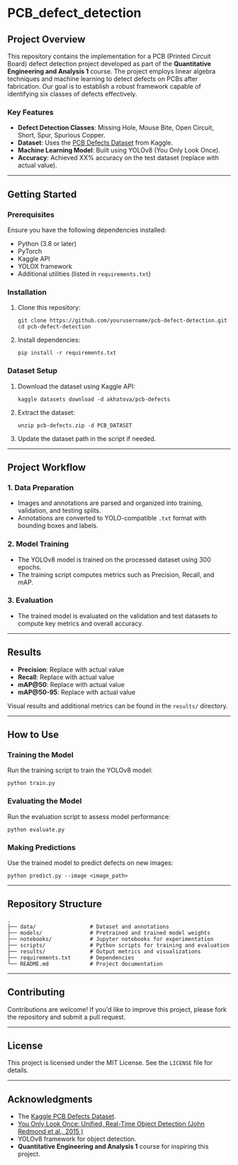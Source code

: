 # PCB_defect_detection
## Project Overview

This repository contains the implementation for a PCB (Printed Circuit Board) defect detection project developed as part of the **Quantitative Engineering and Analysis 1** course. The project employs linear algebra techniques and machine learning to detect defects on PCBs after fabrication. Our goal is to establish a robust framework capable of identifying six classes of defects effectively.

### Key Features

- **Defect Detection Classes**: Missing Hole, Mouse Bite, Open Circuit, Short, Spur, Spurious Copper.
- **Dataset**: Uses the [PCB Defects Dataset](https://www.kaggle.com/datasets/akhatova/pcb-defects) from Kaggle.
- **Machine Learning Model**: Built using YOLOv8 (You Only Look Once).
- **Accuracy**: Achieved XX% accuracy on the test dataset (replace with actual value).

---

## Getting Started

### Prerequisites

Ensure you have the following dependencies installed:

- Python (3.8 or later)
- PyTorch
- Kaggle API
- YOLOX framework
- Additional utilities (listed in `requirements.txt`)

### Installation

1. Clone this repository:
    
    ```
    git clone https://github.com/yourusername/pcb-defect-detection.git
    cd pcb-defect-detection
    ```
    
2. Install dependencies:
    
    ```
    pip install -r requirements.txt
    ```
    

### Dataset Setup

1. Download the dataset using Kaggle API:
    
    ```
    kaggle datasets download -d akhatova/pcb-defects
    ```
    
2. Extract the dataset:
    
    ```
    unzip pcb-defects.zip -d PCB_DATASET
    ```
    
3. Update the dataset path in the script if needed.

---

## Project Workflow

### 1. Data Preparation

- Images and annotations are parsed and organized into training, validation, and testing splits.
- Annotations are converted to YOLO-compatible `.txt` format with bounding boxes and labels.

### 2. Model Training

- The YOLOv8 model is trained on the processed dataset using 300 epochs.
- The training script computes metrics such as Precision, Recall, and mAP.

### 3. Evaluation

- The trained model is evaluated on the validation and test datasets to compute key metrics and overall accuracy.

---

## Results

- **Precision**: Replace with actual value
- **Recall**: Replace with actual value
- **mAP@50**: Replace with actual value
- **mAP@50-95**: Replace with actual value

Visual results and additional metrics can be found in the `results/` directory.

---

## How to Use

### Training the Model

Run the training script to train the YOLOv8 model:

```
python train.py
```

### Evaluating the Model

Run the evaluation script to assess model performance:

```
python evaluate.py
```

### Making Predictions

Use the trained model to predict defects on new images:

```
python predict.py --image <image_path>
```

---

## Repository Structure

```
.
├── data/                 # Dataset and annotations
├── models/               # Pretrained and trained model weights
├── notebooks/            # Jupyter notebooks for experimentation
├── scripts/              # Python scripts for training and evaluation
├── results/              # Output metrics and visualizations
├── requirements.txt      # Dependencies
└── README.md             # Project documentation
```

---

## Contributing

Contributions are welcome! If you'd like to improve this project, please fork the repository and submit a pull request.

---

## License

This project is licensed under the MIT License. See the `LICENSE` file for details.

---

## Acknowledgments

- The [Kaggle PCB Defects Dataset](https://www.kaggle.com/datasets/akhatova/pcb-defects).
- [You Only Look Once: Unified, Real-Time Object Detection (John Redmond et al., 2015 )](https://arxiv.org/pdf/1506.02640)
- YOLOv8 framework for object detection.
- **Quantitative Engineering and Analysis 1** course for inspiring this project.
